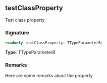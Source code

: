 ## testClassProperty

Test class property

<a id="testclassproperty-signature"></a>

### Signature

```typescript
readonly testClassProperty: TTypeParameterB;
```

**Type**: TTypeParameterB

<a id="testclassproperty-remarks"></a>

### Remarks

Here are some remarks about the property

